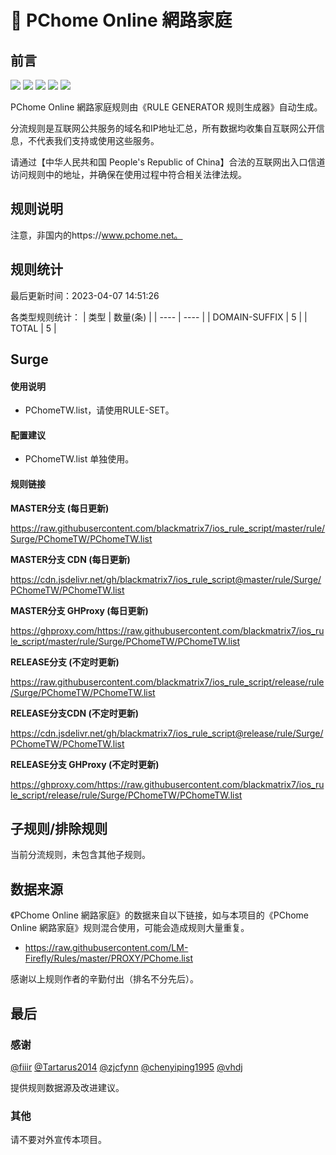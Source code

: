 # 🧸 PChome Online 網路家庭

## 前言

![](https://shields.io/badge/-移除重复规则-ff69b4) ![](https://shields.io/badge/-DOMAIN与DOMAIN--SUFFIX合并-green) ![](https://shields.io/badge/-DOMAIN--SUFFIX间合并-critical) ![](https://shields.io/badge/-DOMAIN--SUFFIX与DOMAIN--KEYWORD合并-blue) ![](https://shields.io/badge/-IP--CIDR(6)合并-blueviolet) 

PChome Online 網路家庭规则由《RULE GENERATOR 规则生成器》自动生成。

分流规则是互联网公共服务的域名和IP地址汇总，所有数据均收集自互联网公开信息，不代表我们支持或使用这些服务。

请通过【中华人民共和国 People's Republic of China】合法的互联网出入口信道访问规则中的地址，并确保在使用过程中符合相关法律法规。

## 规则说明
注意，非国内的https://www.pchome.net。

## 规则统计

最后更新时间：2023-04-07 14:51:26

各类型规则统计：
| 类型 | 数量(条)  | 
| ---- | ----  |
| DOMAIN-SUFFIX | 5  | 
| TOTAL | 5  | 


## Surge 

#### 使用说明
- PChomeTW.list，请使用RULE-SET。

#### 配置建议
- PChomeTW.list 单独使用。

#### 规则链接
**MASTER分支 (每日更新)**

https://raw.githubusercontent.com/blackmatrix7/ios_rule_script/master/rule/Surge/PChomeTW/PChomeTW.list

**MASTER分支 CDN (每日更新)**

https://cdn.jsdelivr.net/gh/blackmatrix7/ios_rule_script@master/rule/Surge/PChomeTW/PChomeTW.list

**MASTER分支 GHProxy (每日更新)**

https://ghproxy.com/https://raw.githubusercontent.com/blackmatrix7/ios_rule_script/master/rule/Surge/PChomeTW/PChomeTW.list

**RELEASE分支 (不定时更新)**

https://raw.githubusercontent.com/blackmatrix7/ios_rule_script/release/rule/Surge/PChomeTW/PChomeTW.list

**RELEASE分支CDN (不定时更新)**

https://cdn.jsdelivr.net/gh/blackmatrix7/ios_rule_script@release/rule/Surge/PChomeTW/PChomeTW.list

**RELEASE分支 GHProxy (不定时更新)**

https://ghproxy.com/https://raw.githubusercontent.com/blackmatrix7/ios_rule_script/release/rule/Surge/PChomeTW/PChomeTW.list

## 子规则/排除规则


当前分流规则，未包含其他子规则。

## 数据来源

《PChome Online 網路家庭》的数据来自以下链接，如与本项目的《PChome Online 網路家庭》规则混合使用，可能会造成规则大量重复。

- https://raw.githubusercontent.com/LM-Firefly/Rules/master/PROXY/PChome.list


感谢以上规则作者的辛勤付出（排名不分先后）。

## 最后

### 感谢

[@fiiir](https://github.com/fiiir) [@Tartarus2014](https://github.com/Tartarus2014) [@zjcfynn](https://github.com/zjcfynn) [@chenyiping1995](https://github.com/chenyiping1995) [@vhdj](https://github.com/vhdj)

提供规则数据源及改进建议。

### 其他

请不要对外宣传本项目。